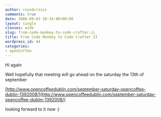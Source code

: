 ```yaml
---
author: roundcrisis
comments: true
date: 2008-09-03 10:34:00+00:00
layout: single
classes: wide
slug: from-code-monkey-to-code-crafter-ii
title: From Code Monkey to Code Crafter II
wordpress_id: 44
categories:
- openCoffee
---
```


Hi again  
  
Well hopefully that meeting will go ahead on the saturday the 13th of september  
  
[http://www.opencoffeedublin.com/september-saturday-opencoffee-dublin-1392008/](http://www.opencoffeedublin.com/september-saturday-opencoffee-dublin-1392008/)  
  
looking forward to it now :)
